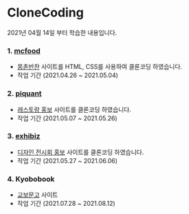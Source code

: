 # CloneCoding

2021년 04월 14일 부터 학습한 내용입니다.



### 1. [mcfood](https://github.com/GiSeok-Hong/CloneCoding/tree/master/mcfood/html)

* [몽촌반찬](https://www.mcfood.net/) 사이트를 HTML, CSS를 사용하여 클론코딩 하였습니다.
* 작업 기간 (2021.04.26 ~ 2021.05.04)



### 2. [piquant](https://github.com/GiSeok-Hong/CloneCoding/tree/master/piquant/html)

* [레스토랑 홍보](https://piquant.qodeinteractive.com/) 사이트를 클론코딩 하였습니다.
* 작업 기간 (2021.05.07 ~ 2021.05.26)



### 3. [exhibiz](https://github.com/GiSeok-Hong/CloneCoding/tree/master/exhibiz/html)

* [디자인 전시회 홍보](https://www.designesia.com/themes/exhibiz/index-event-slide-background-dark.html) 사이트를 클론코딩 하였습니다.
* 작업 기간 (2021.05.27 ~ 2021.06.06)



### 4. Kyobobook

* [교보문고](http://www.kyobobook.co.kr/index.laf) 사이트
* 작업 기간 (2021.07.28 ~ 2021.08.12)


